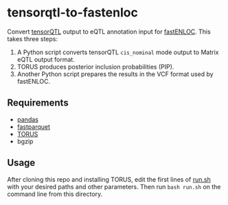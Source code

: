 # tensorqtl-to-fastenloc

Convert [tensorQTL](https://github.com/broadinstitute/tensorqtl) output to eQTL annotation input for [fastENLOC](https://github.com/xqwen/fastenloc). This takes three steps:

1. A Python script converts tensorQTL `cis_nominal` mode output to Matrix eQTL output format.
2. TORUS produces posterior inclusion probabilities (PIP).
3. Another Python script prepares the results in the VCF format used by fastENLOC.

## Requirements

- [pandas](https://pypi.org/project/pandas/)
- [fastparquet](https://pypi.org/project/fastparquet/)
- [TORUS](https://github.com/xqwen/torus)
- bgzip

## Usage

After cloning this repo and installing TORUS, edit the first lines of [run.sh](run.sh) with your desired paths and other parameters. Then run `bash run.sh` on the command line from this directory.
